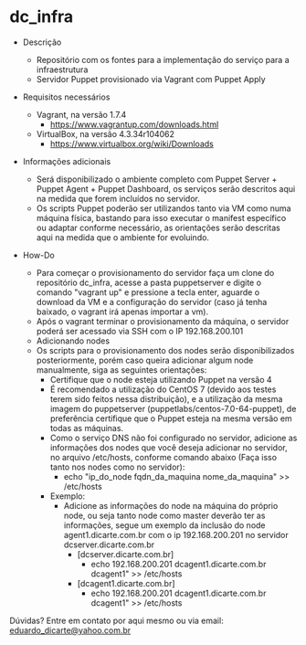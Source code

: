 # dc_infra
* Descrição 
    - Repositório com os fontes para a implementação do serviço para a infraestrutura
    - Servidor Puppet provisionado via Vagrant com Puppet Apply

* Requisitos necessários 
    - Vagrant, na versão 1.7.4
        - https://www.vagrantup.com/downloads.html
    - VirtualBox, na versão 4.3.34r104062
        - https://www.virtualbox.org/wiki/Downloads

* Informações adicionais 
    - Será disponibilizado o ambiente completo com Puppet Server + Puppet Agent + Puppet Dashboard, os serviços serão descritos aqui na medida que forem incluídos no servidor.
    - Os scripts Puppet poderão ser utilizandos tanto via VM como numa máquina física, bastando para isso executar o manifest específico ou adaptar conforme necessário, as orientações serão descritas aqui na medida que o ambiente for evoluindo.

* How-Do
    - Para começar o provisionamento do servidor faça um clone do repositório dc_infra, acesse a pasta puppetserver e digite o comando
"vagrant up" e pressione a tecla enter, aguarde o download da VM e a configuração do servidor (caso já tenha baixado, o vagrant irá apenas importar a vm).
    - Após o vagrant terminar o provisionamento da máquina, o servidor poderá ser acessado via SSH com o IP 192.168.200.101

    * Adicionando nodes 
    - Os scripts para o provisionamento dos nodes serão disponibilizados posteriormente, porém caso queira adicionar algum node manualmente, siga as seguintes orientações:
      - Certifique que o node esteja utilizando Puppet na versão 4
      - É recomendado a utilização do CentOS 7 (devido aos testes terem sido feitos nessa distribuição), e a utilização da mesma imagem do puppetserver (puppetlabs/centos-7.0-64-puppet), de preferência certifique que o Puppet esteja na mesma versão em todas as máquinas.
      - Como o serviço DNS não foi configurado no servidor, adicione as informações dos nodes que você deseja adicionar no servidor, 
    no arquivo /etc/hosts, conforme comando abaixo (Faça isso tanto nos nodes como no servidor):
          - echo "ip_do_node fqdn_da_maquina nome_da_maquina" >> /etc/hosts
      - Exemplo:
        - Adicione as informações do node na máquina do próprio node, ou seja tanto node como master deverão ter as informações, segue um exemplo da inclusão do node agent1.dicarte.com.br com o ip 192.168.200.201 no servidor dcserver.dicarte.com.br
          - [dcserver.dicarte.com.br]
              - echo 192.168.200.201 dcagent1.dicarte.com.br dcagent1" >> /etc/hosts
          - [dcagent1.dicarte.com.br]
              - echo 192.168.200.201 dcagent1.dicarte.com.br dcagent1" >> /etc/hosts
      


Dúvidas? Entre em contato por aqui mesmo ou via email: eduardo_dicarte@yahoo.com.br


